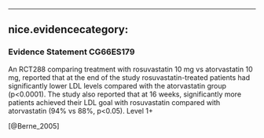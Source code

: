 
---
nice.evidencecategory: 
---

### Evidence Statement CG66ES179
An RCT288 comparing treatment with rosuvastatin 10 mg vs atorvastatin 10 mg, reported that at the end of the study rosuvastatin-treated patients had significantly lower LDL levels
compared with the atorvastatin group (p<0.0001). The study also reported that at 16 weeks, significantly more patients achieved their LDL goal with rosuvastatin compared with atorvastatin (94% vs 88%, p<0.05). Level 1+

[@Berne_2005]

